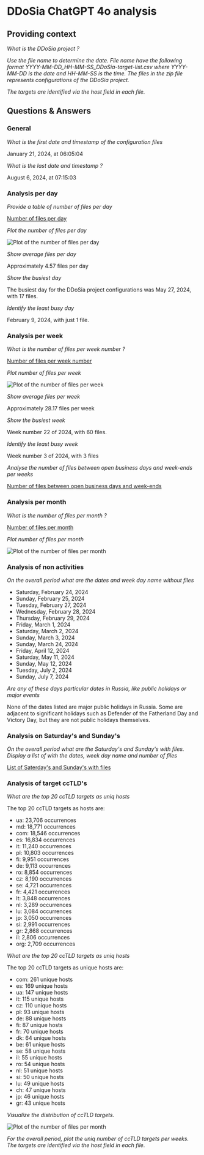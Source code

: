 # DDoSia ChatGPT 4o analysis

## Providing context

*What is the DDoSia project ?*

*Use the file name to determine the date. File name have the following format YYYY-MM-DD_HH-MM-SS_DDoSia-target-list.csv where YYYY-MM-DD is the date and HH-MM-SS is the time. The files in the zip file represents configurations of the DDoSia project.*

*The targets are identified via the host field in each file.*

## Questions & Answers

### General

*What is the first date and timestamp of the configuration files*

January 21, 2024, at 06:05:04

*What is the last date and timestamp ?*

August 6, 2024, at 07:15:03

### Analysis per day

*Provide a table of number of files per day*

[Number of files per day](data/Number_of_Files_Per_Day.csv)

*Plot the number of files per day*

![Plot of the number of files per day](data/files_per_day.png)

*Show average files per day*

Approximately 4.57 files per day

*Show the busiest day*

The busiest day for the DDoSia project configurations was May 27, 2024, with 17 files.

*Identify the least busy day*

February 9, 2024, with just 1 file.

### Analysis per week

*What is the number of files per week number ?*

[Number of files per week number](data/Number_of_Files_Per_Week.csv)

*Plot number of files per week*

![Plot of the number of files per week](data/files_per_week.png)

*Show average files per week*

Approximately 28.17 files per week

*Show the busiest week*

Week number 22 of 2024, with 60 files.

*Identify the least busy week*

Week number 3 of 2024, with 3 files

*Analyse the number of files between open business days and week-ends per weeks*

[Number of files between open business days and week-ends](data/Number_of_Files_by_Week_and_Type_of_Day.csv)

### Analysis per month

*What is the number of files per month ?*

[Number of files per month](data/Number_of_Files_Per_Month.csv)

*Plot number of files per month*

![Plot of the number of files per month](data/files_per_month.png)

### Analysis of non activities

*On the overall period what are the dates and week day name without files*

- Saturday, February 24, 2024
- Sunday, February 25, 2024
- Tuesday, February 27, 2024
- Wednesday, February 28, 2024
- Thursday, February 29, 2024
- Friday, March 1, 2024
- Saturday, March 2, 2024
- Sunday, March 3, 2024
- Sunday, March 24, 2024
- Friday, April 12, 2024
- Saturday, May 11, 2024
- Sunday, May 12, 2024
- Tuesday, July 2, 2024
- Sunday, July 7, 2024

*Are any of these days particular dates in Russia, like public holidays or major events*

None of the dates listed are major public holidays in Russia. Some are adjacent to significant holidays such as Defender of the Fatherland Day and Victory Day, but they are not public holidays themselves.

### Analysis on Saturday's and Sunday's

*On the overall period what are the Saturday's and Sunday's with files. Display a list of with the dates, week day name and number of files*

[List of Saterday's and Sunday's with files](data/Saturdays_and_Sundays_With_Files_and_Counts.csv)

### Analysis of target ccTLD's

*What are the top 20 ccTLD targets as uniq hosts*

The top 20 ccTLD targets as hosts are:

- ua: 23,706 occurrences
- md: 18,771 occurrences
- com: 18,546 occurrences
- es: 16,834 occurrences
- it: 11,240 occurrences
- pl: 10,803 occurrences
- fi: 9,951 occurrences
- de: 9,113 occurrences
- ro: 8,854 occurrences
- cz: 8,190 occurrences
- se: 4,721 occurrences
- fr: 4,421 occurrences
- lt: 3,848 occurrences
- nl: 3,289 occurrences
- lu: 3,084 occurrences
- jp: 3,050 occurrences
- si: 2,991 occurrences
- gr: 2,868 occurrences
- il: 2,806 occurrences
- org: 2,709 occurrences

*What are the top 20 ccTLD targets as uniq hosts*

The top 20 ccTLD targets as unique hosts are:

- com: 261 unique hosts
- es: 169 unique hosts
- ua: 147 unique hosts
- it: 115 unique hosts
- cz: 110 unique hosts
- pl: 93 unique hosts
- de: 88 unique hosts
- fi: 87 unique hosts
- fr: 70 unique hosts
- dk: 64 unique hosts
- be: 61 unique hosts
- se: 58 unique hosts
- il: 55 unique hosts
- ro: 54 unique hosts
- nl: 51 unique hosts
- si: 50 unique hosts
- lu: 49 unique hosts
- ch: 47 unique hosts
- jp: 46 unique hosts
- gr: 43 unique hosts

*Visualize the distribution of ccTLD targets.*

![Plot of the number of files per month](data/TOP20-ccTLDs.png)

*For the overall period, plot the uniq number of ccTLD targets per weeks. The targets are identified via the host field in each file.*